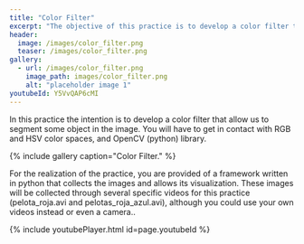 ```yaml
---
title: "Color Filter"
excerpt: "The objective of this practice is to develop a color filter that allow us to segment some object in the image."
header:
  image: /images/color_filter.png
  teaser: /images/color_filter.png
gallery:
  - url: /images/color_filter.png
    image_path: images/color_filter.png
    alt: "placeholder image 1"
youtubeId: Y5VvQAP6cMI
---
```


In this practice the intention is to develop a color filter that allow us to segment some object in the image. You will have to get in contact with RGB and HSV color spaces, and OpenCV (python) library.

{% include gallery caption="Color Filter." %}

For the realization of the practice, you are provided of a framework written in python that collects the images and allows its visualization. These images will be collected through several specific videos for this practice (pelota_roja.avi and pelotas_roja_azul.avi), although you could use your own videos instead or even a camera..

{% include youtubePlayer.html id=page.youtubeId %}

